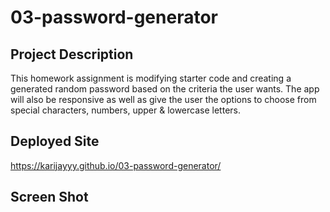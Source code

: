 # 03-password-generator

## Project Description 
This homework assignment is modifying starter code and creating a generated random password based on the criteria the user wants. The app will also be responsive as well as give the user the options to choose from special characters, numbers, upper & lowercase letters.

## Deployed Site
https://karijayyy.github.io/03-password-generator/

## Screen Shot
